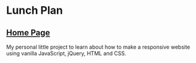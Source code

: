 # Lunch Plan

## [Home Page](https://trungvuh.github.io/LunchPlan/)

My personal little project to learn about how to make a responsive website using vanilla JavaScript, jQuery, HTML and CSS.